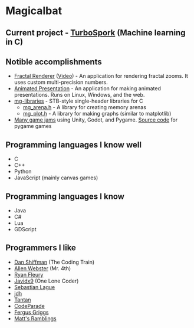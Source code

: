 # Magicalbat

## Current project - [TurboSpork](https://github.com/Magicalbat/TurboSpork) (Machine learning in C)

## Notible accomplishments
- [Fractal Renderer](https://github.com/Magicalbat/Fractal-Renderer/tree/bigfloat) ([Video](https://www.youtube.com/watch?v=YvSiJ3nrMiQ)) - An application for rendering fractal zooms. It uses custom multi-precision numbers. 
- [Animated Presentation](https://github.com/Magicalbat/Animated-Presentation) - An application for making animated presentations. Runs on Linux, Windows, and the web.
- [mg-libraries](https://github.com/Magicalbat/mg-libraries) - STB-style single-header libraries for C
  - [mg_arena.h](https://github.com/Magicalbat/mg-libraries/blob/main/mg_arena.h) - A library for creating memory arenas
  - [mg_plot.h](https://github.com/Magicalbat/mg-libraries/blob/main/mg_plot.h) - A library for making graphs (similar to matplotlib)
- [Many game jams](https://magicalbat.itch.io/) using Unity, Godot, and Pygame. [Source code](https://github.com/Magicalbat/Pygame-Projects) for pygame games

## Programming languages I know well
- C
- C++
- Python
- JavaScript (mainly canvas games)

## Programming languages I know
- Java
- C#
- Lua
- GDScript

## Programmers I like
- [Dan Shiffman](https://thecodingtrain.com/) (The Coding Train)
- [Allen Webster](https://mr4th.com/index.html) (Mr. 4th)
- [Ryan Fleury](https://www.rfleury.com/)
- [Javidx9](https://www.youtube.com/@javidx9) (One Lone Coder)
- [Sebastian Lague](https://www.youtube.com/@SebastianLague)
- [jdh](https://www.youtube.com/@jdh)
- [Tantan](https://www.youtube.com/@Tantandev)
- [CodeParade](https://www.youtube.com/@CodeParade)
- [Fergus Griggs](https://www.youtube.com/@fbob987)
- [Matt's Ramblings](https://www.youtube.com/@MattsRamblings)

<!---
Magicalbat/Magicalbat is a ✨ special ✨ repository because its `README.md` (this file) appears on your GitHub profile.
You can click the Preview link to take a look at your changes.
--->

